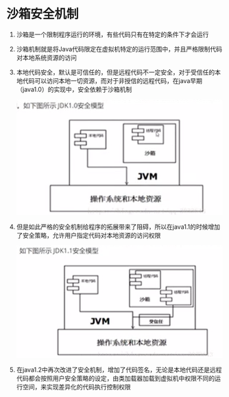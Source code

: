 # 沙箱安全机制

1. 沙箱是一个限制程序运行的环境，有些代码只有在特定的条件下才会运行

2. 沙箱机制就是将Java代码限定在虚拟机特定的运行范围中，并且严格限制代码对本地系统资源的访问

3. 本地代码安全，默认是可信任的，但是远程代码不一定安全，对于受信任的本地代码可以访问本地一切资源，而对于非授信的远程代码，在java早期（java1.0）的实现中，安全依赖于沙箱机制

   ![JDK1.0安全模型](../图片/JDK1.0安全模型.png)

4. 但是如此严格的安全机制给程序的拓展带来了阻碍，所以在java1.1的时候增加了安全策略，允许用户指定代码对本地资源的访问权限

   ![JDK1.1安全模型](../图片/JDK1.1安全模型.png)

5. 在java1.2中再次改进了安全机制，增加了代码签名，无论是本地代码还是远程代码都会按照用户安全策略的设定，由类加载器加载到虚拟机中权限不同的运行空间，来实现差异化的代码执行控制权限